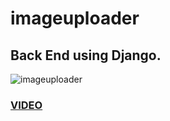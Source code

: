 # imageuploader

## Back End using Django.

![imageuploader](https://user-images.githubusercontent.com/92096667/228557182-69d49a6e-b72a-406f-96a8-489d8115b379.png)

### [VIDEO](https://youtu.be/MU8XeRxR0e8)
